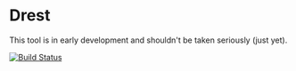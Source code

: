 Drest
=======

This tool is in early development and shouldn't be taken seriously (just yet).

[![Build Status](https://travis-ci.org/leedavis81/Drest.png?branch=master)](https://travis-ci.org/leedavis81/Drest)
